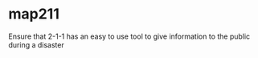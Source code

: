 map211
======

Ensure that 2-1-1 has an easy to use tool to give information to the public during a disaster
